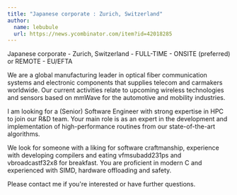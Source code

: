 ```yaml
---
title: "Japanese corporate : Zurich, Switzerland"
author:
  name: lebubule
  url: https://news.ycombinator.com/item?id=42018285
---
```

Japanese corporate - Zurich, Switzerland - FULL-TIME - ONSITE (preferred) or REMOTE - EU&#x2F;EFTA

We are a global manufacturing leader in optical fiber communication systems and electronic components that supplies telecom and carmakers worldwide. Our current activities relate to upcoming wireless technologies and sensors based on mmWave for the automotive and mobility industries.

I am looking for a (Senior) Software Engineer with strong expertise in HPC to join our R&amp;D team.
Your main role is as an expert in the development and implementation of high-performance routines from our state-of-the-art algorithms.

We look for someone with a liking for software craftmanship, experience with developing compilers and eating vfmsubadd231ps and vbroadcastf32x8 for breakfast.
You are proficient in modern C and experienced with SIMD, hardware offloading and safety.

Please contact me if you&#x27;re interested or have further questions.
<JobApplication />
